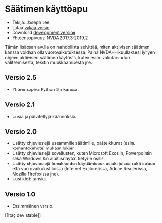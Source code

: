 # Säätimen käyttöapu #

* Tekijä: Joseph Lee
* Lataa [vakaa versio][1]
* Download [development version][2]
* Yhteensopivuus: NVDA 2017.3-2019.2

Tämän lisäosan avulla on mahdollista selvittää, miten aktiivisen säätimen
kanssa voidaan olla vuorovaikutuksessa.  Paina NVDA+H kuullaksesi lyhyen
ohjeen aktiivisen säätimen käytöstä, kuten esim. valintaruudun
valitsemisesta, tekstin muokkaamisesta jne.

## Versio 2.5

* Yhteensopiva Python 3:n kanssa.

## Versio 2.1

* Uusia ja päivitettyjä käännöksiä.

## Versio 2.0

* Lisätty ohjeviestejä useammille säätimille, pääteikkunat
  (esim. komentokehote) mukaan lukien.
* Lisätty ohjeviestejä sovellusten, kuten Microsoft Excelin, Powerpointin
  sekä Windows 8:n aloitusnäytön tietyille osille.
* Lisätty ohjeviestejä lomakkeiden käyttämiseen asiakirjoissa sekä selaus-
  että vuorovaikutustiloissa (Internet Explorerissa, Adobe Readerissa,
  Mozilla Firefoxissa jne).
* Uusi kieli: tanska.

## Versio 1.0

* Ensimmäinen versio.


[[!tag dev stable]]

[1]: https://addons.nvda-project.org/files/get.php?file=cua

[2]: https://addons.nvda-project.org/files/get.php?file=cua-dev

